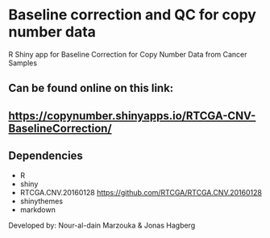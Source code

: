 # Baseline correction and QC for copy number data
R Shiny app for Baseline Correction for Copy Number Data from Cancer Samples

## Can be found online on this link: 
## https://copynumber.shinyapps.io/RTCGA-CNV-BaselineCorrection/

## Dependencies
* R 
* shiny
* RTCGA.CNV.20160128 https://github.com/RTCGA/RTCGA.CNV.20160128
* shinythemes
* markdown


Developed by: Nour-al-dain Marzouka & Jonas Hagberg



